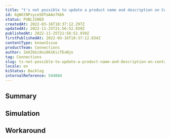 ```yaml
---
title: "t's not possible to update a product name and description on Centauro."
id: 6gWGtNPsyce5OToAAn7kbh
status: PUBLISHED
createdAt: 2022-03-16T18:37:12.297Z
updatedAt: 2022-11-25T21:56:52.939Z
publishedAt: 2022-11-25T21:56:52.939Z
firstPublishedAt: 2022-03-16T18:37:12.834Z
contentType: knownIssue
productTeam: Connections
author: 2mXZkbi0oi061KicTExNjo
tag: Connections
slug: ts-not-possible-to-update-a-product-name-and-description-on-centauro
locale: en
kiStatus: Backlog
internalReference: 544084
---
```


## Summary



## Simulation



## Workaround



